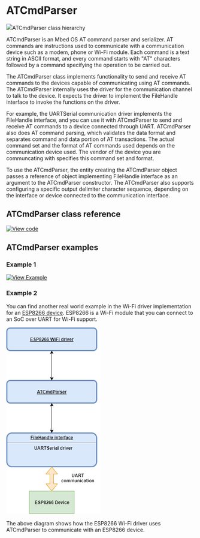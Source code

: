 # ATCmdParser

<span class="images">![](https://os.mbed.com/docs/mbed-os/v6.4/mbed-os-api-doxy/classmbed_1_1_a_t_cmd_parser.png)<span>ATCmdParser class hierarchy</span></span>

ATCmdParser is an Mbed OS AT command parser and serializer. AT commands are instructions used to communicate with a communication device such as a modem, phone or Wi-Fi module. Each command is a text string in ASCII format, and every command starts with "AT" characters followed by a command specifying the operation to be carried out.

The ATCmdParser class implements functionality to send and receive AT commands to the devices capable of communicating using AT commands. The ATCmdParser internally uses the driver for the communication channel to talk to the device. It expects the driver to implement the FileHandle interface to invoke the functions on the driver.

For example, the UARTSerial communication driver implements the FileHandle interface, and you can use it with ATCmdParser to send and receive AT commands to a device connected through UART. ATCmdParser also does AT command parsing, which validates the data format and separates command and data portion of AT transactions. The actual command set and the format of AT commands used depends on the communication device used. The vendor of the device you are communcating with specifies this command set and format.

To use the ATCmdParser, the entity creating the ATCmdParser object passes a reference of object implementing FileHandle interface as an argument to the ATCmdParser constructor. The ATCmdParser also supports configuring a specific output delimiter character sequence, depending on the interface or device connected to the communication interface.

## ATCmdParser class reference

[![View code](https://www.mbed.com/embed/?type=library)](https://os.mbed.com/docs/mbed-os/v6.4/mbed-os-api-doxy/classmbed_1_1_a_t_cmd_parser.html)

## ATCmdParser examples

### Example 1

[![View Example](https://www.mbed.com/embed/?url=https://github.com/ARMmbed/mbed-os-example-atcmdparser)](https://github.com/ARMmbed/mbed-os-example-atcmdparser/blob/master/main.cpp)

### Example 2

You can find another real world example in the Wi-Fi driver implementation for an [ESP8266 device](https://github.com/ARMmbed/mbed-os/blob/master/components/wifi/esp8266-driver). ESP8266 is a Wi-Fi module that you can connect to an SoC over UART for Wi-Fi support.

<span class="images">![](../../images/atcmdparser_esp8266.png)</span>

The above diagram shows how the ESP8266 Wi-Fi driver uses ATCmdParser to communicate with an ESP8266 device.
